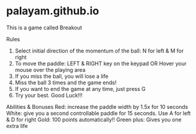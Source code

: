 # palayam.github.io

This is a game called Breakout

Rules
1. Select initial direction of the momentum of the ball: N for left & M for right
2. To move the paddle: LEFT & RIGHT key on the keypad OR Hover your mouse over the playing area
3. If you miss the ball, you will lose a life
4. Miss the ball 3 times and the game ends!
5. If you want to end the game at any time, just press G
6. Try your best. Good Luck!!!

Abilities & Bonuses
Red: increase the paddle width by 1.5x for 10 seconds
White: give you a second controllable paddle for 15 seconds. Use A for left & D for right
Gold: 100 points automatically!!
Green plus: Gives you one extra life
